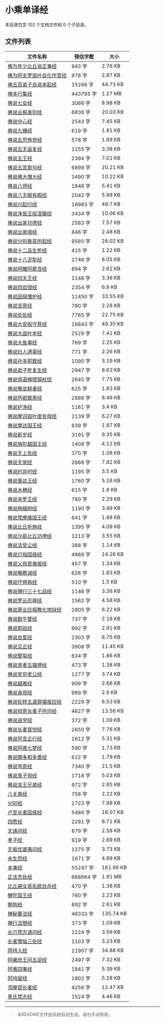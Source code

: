 # 小乘单译经

本目录包含 102 个文档文件和 0 个子目录。

## 文件列表

| 文件名称 | 预估字数 | 大小 |
|---------|---------|------|
| [佛为年少比丘说正事经](佛藏/乾隆藏/小乘单译经/佛为年少比丘说正事经.md) | 943 字 | 2.76 KB |
| [佛为阿支罗迦叶自化作苦经](佛藏/乾隆藏/小乘单译经/佛为阿支罗迦叶自化作苦经.md) | 978 字 | 2.87 KB |
| [佛五百弟子自说本起经](佛藏/乾隆藏/小乘单译经/佛五百弟子自说本起经.md) | 15266 字 | 44.73 KB |
| [佛本行集经](佛藏/乾隆藏/小乘单译经/佛本行集经.md) | 443795 字 | 1.27 MB |
| [佛说七女经](佛藏/乾隆藏/小乘单译经/佛说七女经.md) | 3066 字 | 8.98 KB |
| [佛说业报差别经](佛藏/乾隆藏/小乘单译经/佛说业报差别经.md) | 6836 字 | 20.03 KB |
| [佛说中心经](佛藏/乾隆藏/小乘单译经/佛说中心经.md) | 2543 字 | 7.45 KB |
| [佛说九横经](佛藏/乾隆藏/小乘单译经/佛说九横经.md) | 619 字 | 1.81 KB |
| [佛说五恐怖世经](佛藏/乾隆藏/小乘单译经/佛说五恐怖世经.md) | 578 字 | 1.69 KB |
| [佛说五无返复经](佛藏/乾隆藏/小乘单译经/佛说五无返复经.md) | 1155 字 | 3.38 KB |
| [佛说五王经](佛藏/乾隆藏/小乘单译经/佛说五王经.md) | 2394 字 | 7.01 KB |
| [佛说五苦章句经](佛藏/乾隆藏/小乘单译经/佛说五苦章句经.md) | 6899 字 | 20.21 KB |
| [佛说佛大僧大经](佛藏/乾隆藏/小乘单译经/佛说佛大僧大经.md) | 3490 字 | 10.22 KB |
| [佛说八师经](佛藏/乾隆藏/小乘单译经/佛说八师经.md) | 1846 字 | 5.41 KB |
| [佛说八无暇有暇经](佛藏/乾隆藏/小乘单译经/佛说八无暇有暇经.md) | 2042 字 | 5.98 KB |
| [佛说兴起行经](佛藏/乾隆藏/小乘单译经/佛说兴起行经.md) | 16963 字 | 49.7 KB |
| [佛说净饭王般涅槃经](佛藏/乾隆藏/小乘单译经/佛说净饭王般涅槃经.md) | 3434 字 | 10.06 KB |
| [佛说出家功德经](佛藏/乾隆藏/小乘单译经/佛说出家功德经.md) | 2583 字 | 7.57 KB |
| [佛说出家缘经](佛藏/乾隆藏/小乘单译经/佛说出家缘经.md) | 846 字 | 2.48 KB |
| [佛说分别善恶所起经](佛藏/乾隆藏/小乘单译经/佛说分别善恶所起经.md) | 9565 字 | 28.02 KB |
| [佛说十二品生死经](佛藏/乾隆藏/小乘单译经/佛说十二品生死经.md) | 415 字 | 1.22 KB |
| [佛说十八泥犁经](佛藏/乾隆藏/小乘单译经/佛说十八泥犁经.md) | 2746 字 | 8.05 KB |
| [佛说呵雕阿那含经](佛藏/乾隆藏/小乘单译经/佛说呵雕阿那含经.md) | 894 字 | 2.62 KB |
| [佛说四天王经](佛藏/乾隆藏/小乘单译经/佛说四天王经.md) | 1146 字 | 3.36 KB |
| [佛说四自侵经](佛藏/乾隆藏/小乘单译经/佛说四自侵经.md) | 2354 字 | 6.9 KB |
| [佛说因缘僧护经](佛藏/乾隆藏/小乘单译经/佛说因缘僧护经.md) | 11450 字 | 33.55 KB |
| [佛说坚意经](佛藏/乾隆藏/小乘单译经/佛说坚意经.md) | 780 字 | 2.28 KB |
| [佛说处处经](佛藏/乾隆藏/小乘单译经/佛说处处经.md) | 7765 字 | 22.75 KB |
| [佛说大安般守意经](佛藏/乾隆藏/小乘单译经/佛说大安般守意经.md) | 16843 字 | 49.35 KB |
| [佛说大迦叶本经](佛藏/乾隆藏/小乘单译经/佛说大迦叶本经.md) | 2529 字 | 7.41 KB |
| [佛说大鱼事经](佛藏/乾隆藏/小乘单译经/佛说大鱼事经.md) | 769 字 | 2.25 KB |
| [佛说妇人遇辜经](佛藏/乾隆藏/小乘单译经/佛说妇人遇辜经.md) | 771 字 | 2.26 KB |
| [佛说孙多耶致经](佛藏/乾隆藏/小乘单译经/佛说孙多耶致经.md) | 1090 字 | 3.19 KB |
| [佛说弟子死复生经](佛藏/乾隆藏/小乘单译经/佛说弟子死复生经.md) | 2947 字 | 8.63 KB |
| [佛说得道梯隥锡杖经](佛藏/乾隆藏/小乘单译经/佛说得道梯隥锡杖经.md) | 2645 字 | 7.75 KB |
| [佛说懈怠耕者经](佛藏/乾隆藏/小乘单译经/佛说懈怠耕者经.md) | 625 字 | 1.83 KB |
| [佛说所欲致患经](佛藏/乾隆藏/小乘单译经/佛说所欲致患经.md) | 2886 字 | 8.46 KB |
| [佛说护净经](佛藏/乾隆藏/小乘单译经/佛说护净经.md) | 1161 字 | 3.4 KB |
| [佛说摩诃迦叶度贫母经](佛藏/乾隆藏/小乘单译经/佛说摩诃迦叶度贫母经.md) | 2139 字 | 6.27 KB |
| [佛说摩达国王经](佛藏/乾隆藏/小乘单译经/佛说摩达国王经.md) | 639 字 | 1.87 KB |
| [佛说新岁经](佛藏/乾隆藏/小乘单译经/佛说新岁经.md) | 3191 字 | 9.35 KB |
| [佛说旃陀越国王经](佛藏/乾隆藏/小乘单译经/佛说旃陀越国王经.md) | 1408 字 | 4.12 KB |
| [佛说无上处经](佛藏/乾隆藏/小乘单译经/佛说无上处经.md) | 370 字 | 1.08 KB |
| [佛说无常经](佛藏/乾隆藏/小乘单译经/佛说无常经.md) | 2668 字 | 7.82 KB |
| [佛说时非时经](佛藏/乾隆藏/小乘单译经/佛说时非时经.md) | 1195 字 | 3.5 KB |
| [佛说普达王经](佛藏/乾隆藏/小乘单译经/佛说普达王经.md) | 1760 字 | 5.16 KB |
| [佛说木槵经](佛藏/乾隆藏/小乘单译经/佛说木槵经.md) | 615 字 | 1.8 KB |
| [佛说末罗王经](佛藏/乾隆藏/小乘单译经/佛说末罗王经.md) | 780 字 | 2.29 KB |
| [佛说栴檀树经](佛藏/乾隆藏/小乘单译经/佛说栴檀树经.md) | 1190 字 | 3.49 KB |
| [佛说梵摩难国王经](佛藏/乾隆藏/小乘单译经/佛说梵摩难国王经.md) | 641 字 | 1.88 KB |
| [佛说比丘听施经](佛藏/乾隆藏/小乘单译经/佛说比丘听施经.md) | 1395 字 | 4.09 KB |
| [佛说沙曷比丘功德经](佛藏/乾隆藏/小乘单译经/佛说沙曷比丘功德经.md) | 1213 字 | 3.55 KB |
| [佛说法受尘经](佛藏/乾隆藏/小乘单译经/佛说法受尘经.md) | 388 字 | 1.14 KB |
| [佛说灯指因缘经](佛藏/乾隆藏/小乘单译经/佛说灯指因缘经.md) | 4868 字 | 14.26 KB |
| [佛说父母恩难报经](佛藏/乾隆藏/小乘单译经/佛说父母恩难报经.md) | 457 字 | 1.34 KB |
| [佛说略教诫经](佛藏/乾隆藏/小乘单译经/佛说略教诫经.md) | 626 字 | 1.83 KB |
| [佛说疗痔病经](佛藏/乾隆藏/小乘单译经/佛说疗痔病经.md) | 510 字 | 1.5 KB |
| [佛说禅行三十七品经](佛藏/乾隆藏/小乘单译经/佛说禅行三十七品经.md) | 1146 字 | 3.36 KB |
| [佛说罗云忍辱经](佛藏/乾隆藏/小乘单译经/佛说罗云忍辱经.md) | 1562 字 | 4.58 KB |
| [佛说罪业应报教化地狱经](佛藏/乾隆藏/小乘单译经/佛说罪业应报教化地狱经.md) | 2805 字 | 8.22 KB |
| [佛说群牛譬经](佛藏/乾隆藏/小乘单译经/佛说群牛譬经.md) | 737 字 | 2.16 KB |
| [佛说耶祇经](佛藏/乾隆藏/小乘单译经/佛说耶祇经.md) | 992 字 | 2.91 KB |
| [佛说自爱经](佛藏/乾隆藏/小乘单译经/佛说自爱经.md) | 2303 字 | 6.75 KB |
| [佛说见正经](佛藏/乾隆藏/小乘单译经/佛说见正经.md) | 3908 字 | 11.45 KB |
| [佛说譬喻经](佛藏/乾隆藏/小乘单译经/佛说譬喻经.md) | 634 字 | 1.86 KB |
| [佛说贤者五福德经](佛藏/乾隆藏/小乘单译经/佛说贤者五福德经.md) | 473 字 | 1.38 KB |
| [佛说贫穷老公经](佛藏/乾隆藏/小乘单译经/佛说贫穷老公经.md) | 1277 字 | 3.74 KB |
| [佛说越难经](佛藏/乾隆藏/小乘单译经/佛说越难经.md) | 909 字 | 2.66 KB |
| [佛说身观经](佛藏/乾隆藏/小乘单译经/佛说身观经.md) | 989 字 | 2.9 KB |
| [佛说轮转五道罪福报应经](佛藏/乾隆藏/小乘单译经/佛说轮转五道罪福报应经.md) | 2229 字 | 6.53 KB |
| [佛说辩意长者子所问经](佛藏/乾隆藏/小乘单译经/佛说辩意长者子所问经.md) | 4627 字 | 13.56 KB |
| [佛说进学经](佛藏/乾隆藏/小乘单译经/佛说进学经.md) | 372 字 | 1.09 KB |
| [佛说长者音悦经](佛藏/乾隆藏/小乘单译经/佛说长者音悦经.md) | 2650 字 | 7.76 KB |
| [佛说阿含正行经](佛藏/乾隆藏/小乘单译经/佛说阿含正行经.md) | 1812 字 | 5.31 KB |
| [佛说阿难七梦经](佛藏/乾隆藏/小乘单译经/佛说阿难七梦经.md) | 590 字 | 1.73 KB |
| [佛说頞多和多耆经](佛藏/乾隆藏/小乘单译经/佛说頞多和多耆经.md) | 612 字 | 1.79 KB |
| [佛说骂意经](佛藏/乾隆藏/小乘单译经/佛说骂意经.md) | 7340 字 | 21.5 KB |
| [佛说鬼子母经](佛藏/乾隆藏/小乘单译经/佛说鬼子母经.md) | 1718 字 | 5.03 KB |
| [佛说龙王兄弟经](佛藏/乾隆藏/小乘单译经/佛说龙王兄弟经.md) | 972 字 | 2.85 KB |
| [八关斋经](佛藏/乾隆藏/小乘单译经/八关斋经.md) | 758 字 | 2.22 KB |
| [分别经](佛藏/乾隆藏/小乘单译经/分别经.md) | 2723 字 | 7.98 KB |
| [卢至长者因缘经](佛藏/乾隆藏/小乘单译经/卢至长者因缘经.md) | 5486 字 | 16.07 KB |
| [四愿经](佛藏/乾隆藏/小乘单译经/四愿经.md) | 2291 字 | 6.71 KB |
| [天请问经](佛藏/乾隆藏/小乘单译经/天请问经.md) | 879 字 | 2.58 KB |
| [孝子经](佛藏/乾隆藏/小乘单译经/孝子经.md) | 919 字 | 2.69 KB |
| [无垢优婆夷问经](佛藏/乾隆藏/小乘单译经/无垢优婆夷问经.md) | 1275 字 | 3.73 KB |
| [未生怨经](佛藏/乾隆藏/小乘单译经/未生怨经.md) | 1671 字 | 4.89 KB |
| [本事经](佛藏/乾隆藏/小乘单译经/本事经.md) | 55247 字 | 161.86 KB |
| [正法念处经](佛藏/乾隆藏/小乘单译经/正法念处经.md) | 668664 字 | 1.91 MB |
| [比丘避女恶名欲自杀经](佛藏/乾隆藏/小乘单译经/比丘避女恶名欲自杀经.md) | 470 字 | 1.38 KB |
| [犍陀国王经](佛藏/乾隆藏/小乘单译经/犍陀国王经.md) | 760 字 | 2.23 KB |
| [猘狗经](佛藏/乾隆藏/小乘单译经/猘狗经.md) | 892 字 | 2.61 KB |
| [禅秘要法经](佛藏/乾隆藏/小乘单译经/禅秘要法经.md) | 46333 字 | 135.74 KB |
| [禅行法想经](佛藏/乾隆藏/小乘单译经/禅行法想经.md) | 373 字 | 1.09 KB |
| [长爪梵志请问经](佛藏/乾隆藏/小乘单译经/长爪梵志请问经.md) | 1224 字 | 3.59 KB |
| [长者懊恼三处经](佛藏/乾隆藏/小乘单译经/长者懊恼三处经.md) | 1103 字 | 3.23 KB |
| [阴持入经](佛藏/乾隆藏/小乘单译经/阴持入经.md) | 11907 字 | 34.88 KB |
| [阿阇世王问五逆经](佛藏/乾隆藏/小乘单译经/阿阇世王问五逆经.md) | 2497 字 | 7.32 KB |
| [阿难四事经](佛藏/乾隆藏/小乘单译经/阿难四事经.md) | 1841 字 | 5.39 KB |
| [阿鸠留经](佛藏/乾隆藏/小乘单译经/阿鸠留经.md) | 1802 字 | 5.28 KB |
| [须摩提长者经](佛藏/乾隆藏/小乘单译经/须摩提长者经.md) | 4256 字 | 12.47 KB |
| [黑氏梵志经](佛藏/乾隆藏/小乘单译经/黑氏梵志经.md) | 1524 字 | 4.46 KB |

---

> 本README文件由系统自动生成，请勿手动修改。
